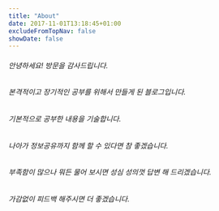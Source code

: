 ```yaml
---
title: "About"
date: 2017-11-01T13:18:45+01:00
excludeFromTopNav: false
showDate: false
---
```


###### 안녕하세요! 방문을 감사드립니다.  
###### 본격적이고 장기적인 공부를 위해서 만들게 된 블로그입니다.  
###### 기본적으로 공부한 내용을 기술합니다.  
###### 나아가 정보공유까지 함께 할 수 있다면 참 좋겠습니다.  
###### 부족함이 많으나 뭐든 물어 보시면 성심 성의껏 답변 해 드리겠습니다. 
###### 가감없이 피드백 해주시면 더 좋겠습니다.